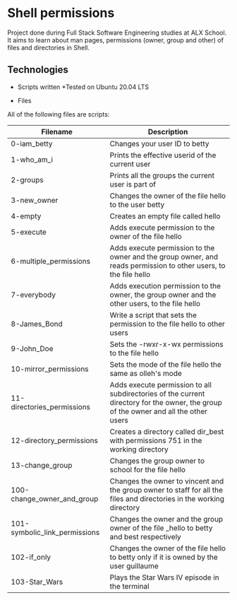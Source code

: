 # Shell permissions

Project done during Full Stack Software Engineering studies at ALX School. It aims to learn about man pages, permissions (owner, group and other) of files and directories in Shell.

## Technologies

* Scripts written 
*Tested on Ubuntu 20.04 LTS

* Files

All of the following files are scripts:

| Filename	| Description |
| --- | ---|
0-iam_betty	|Changes your user ID to betty
1-who_am_i	|Prints the effective userid of the current user
2-groups	|Prints all the groups the current user is part of
3-new_owner	|Changes the owner of the file hello to the user betty
4-empty	|Creates an empty file called hello
5-execute	|Adds execute permission to the owner of the file hello
6-multiple_permissions	|Adds execute permission to the owner and the group owner, and reads permission to other users, to the file hello
7-everybody	|Adds execution permission to the owner, the group owner and the other users, to the file hello
8-James_Bond	|Write a script that sets the permission to the file hello to other users
9-John_Doe	|Sets the -rwxr-x-wx permissions to the file hello
10-mirror_permissions	|Sets the mode of the file hello the same as olleh's mode
11-directories_permissions	|Adds execute permission to all subdirectories of the current directory for the owner, the group of the owner and all the other users
12-directory_permissions	|Creates a directory called dir_best with permissions 751 in the working directory
13-change_group	|Changes the group owner to school for the file hello
100-change_owner_and_group|	Changes the owner to vincent and the group owner to staff for all the files and directories in the working directory
101-symbolic_link_permissions	|Changes the owner and the group owner of the file _hello to betty and best respectively
102-if_only	|Changes the owner of the file hello to betty only if it is owned by the user guillaume
103-Star_Wars	|Plays the Star Wars IV episode in the terminal
